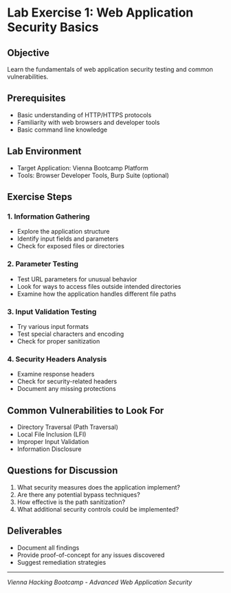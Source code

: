 # Lab Exercise 1: Web Application Security Basics

## Objective
Learn the fundamentals of web application security testing and common vulnerabilities.

## Prerequisites
- Basic understanding of HTTP/HTTPS protocols
- Familiarity with web browsers and developer tools
- Basic command line knowledge

## Lab Environment
- Target Application: Vienna Bootcamp Platform
- Tools: Browser Developer Tools, Burp Suite (optional)

## Exercise Steps

### 1. Information Gathering
- Explore the application structure
- Identify input fields and parameters
- Check for exposed files or directories

### 2. Parameter Testing
- Test URL parameters for unusual behavior
- Look for ways to access files outside intended directories
- Examine how the application handles different file paths

### 3. Input Validation Testing
- Try various input formats
- Test special characters and encoding
- Check for proper sanitization

### 4. Security Headers Analysis
- Examine response headers
- Check for security-related headers
- Document any missing protections

## Common Vulnerabilities to Look For
- Directory Traversal (Path Traversal)
- Local File Inclusion (LFI)
- Improper Input Validation
- Information Disclosure

## Questions for Discussion
1. What security measures does the application implement?
2. Are there any potential bypass techniques?
3. How effective is the path sanitization?
4. What additional security controls could be implemented?

## Deliverables
- Document all findings
- Provide proof-of-concept for any issues discovered
- Suggest remediation strategies

---
*Vienna Hacking Bootcamp - Advanced Web Application Security* 